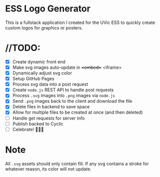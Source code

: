 # ESS Logo Generator

This is a fullstack application I created for the UVic ESS to quickly create custom logos for graphics or posters.

# //TODO:
- [x] Create dynamic front end
- [x] Make svg images auto-update in ~~\<embed>~~ \<iframe>
- [x] Dynamically adjust svg color
- [x] Setup GitHub Pages
- [x] Process svg data into a post request
- [x] Create `node.js` REST API to handle post requests
- [x] Process `.svg` images into `.png` images via `node.js`
- [x] Send `.png` images back to the client and download the file
- [x] Delete files in backend to save space
- [x] Allow for multiple files to be created at once (and then deleted)
- [ ] Handle get requests for server info
- [ ] Publish backed to Cyclic
- [ ] Celebrate! 🎉🍾🥳

# Note

All `.svg` assets should only contain fill. If any svg contains a stroke for whatever reason, its color will not update.